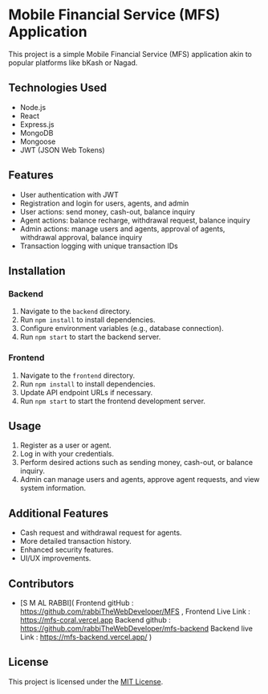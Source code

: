 # Mobile Financial Service (MFS) Application

This project is a simple Mobile Financial Service (MFS) application akin to popular platforms like bKash or Nagad.

## Technologies Used

- Node.js
- React
- Express.js
- MongoDB
- Mongoose
- JWT (JSON Web Tokens)

## Features

- User authentication with JWT
- Registration and login for users, agents, and admin
- User actions: send money, cash-out, balance inquiry
- Agent actions: balance recharge, withdrawal request, balance inquiry
- Admin actions: manage users and agents, approval of agents, withdrawal approval, balance inquiry
- Transaction logging with unique transaction IDs

## Installation

### Backend

1. Navigate to the `backend` directory.
2. Run `npm install` to install dependencies.
3. Configure environment variables (e.g., database connection).
4. Run `npm start` to start the backend server.

### Frontend

1. Navigate to the `frontend` directory.
2. Run `npm install` to install dependencies.
3. Update API endpoint URLs if necessary.
4. Run `npm start` to start the frontend development server.

## Usage

1. Register as a user or agent.
2. Log in with your credentials.
3. Perform desired actions such as sending money, cash-out, or balance inquiry.
4. Admin can manage users and agents, approve agent requests, and view system information.

## Additional Features

- Cash request and withdrawal request for agents.
- More detailed transaction history.
- Enhanced security features.
- UI/UX improvements.

## Contributors

- [S M AL RABBI](
Frontend  gitHub  : https://github.com/rabbiTheWebDeveloper/MFS  ,
Frontend Live Link  : https://mfs-coral.vercel.app
Backend  github :  https://github.com/rabbiTheWebDeveloper/mfs-backend
Backend live Link : https://mfs-backend.vercel.app/
)

## License

This project is licensed under the [MIT License](LICENSE).
